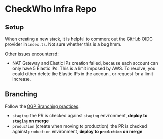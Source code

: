 # CheckWho Infra Repo

## Setup

When creating a new stack, it is helpful to comment out the GitHub OIDC provider in `index.ts`. Not sure whether this is a bug hmm.

Other issues encountered:

- NAT Gateway and Elastic IPs creation failed, because each account can only have 5 Elastic IPs. This is a limit imposed by AWS. To resolve, you could either delete the Elastic IPs in the account, or request for a limit increase.

## Branching

Follow the [OGP Branching practices](https://github.com/opengovsg/engineering-practices/blob/develop/source-control/branching.md).

- `staging`: the PR is checked against `staging` environment, **deploy to `staging` on merge**
- `production` (create when moving to production): the PR is checked against `production` environment, **deploy to `production` on merge**
